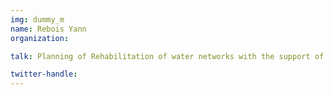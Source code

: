 ```yaml
---
img: dummy_m
name: Rebois Yann
organization: 

talk: Planning of Rehabilitation of water networks with the support of OSM data

twitter-handle:
---
```

